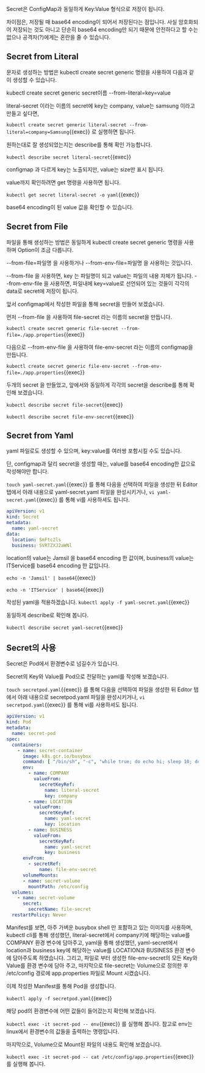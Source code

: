 Secret은 ConfigMap과 동일하게 Key:Value 형식으로 저장이 됩니다.

차이점은, 저장될 때 base64 encoding이 되어서 저장된다는 점입니다. 사실 암호화되어 저장되는 것도 아니고 단순히 base64 encoding만 되기 때문에 안전하다고 할 수는 없으나 공격자(?)에게는 혼란을 줄 수 있습니다.

## Secret from Literal

문자로 생성하는 방법은 kubectl create secret generic 명령을 사용하여 다음과 같이 생성할 수 있습니다.

kubectl create secret generic secret이름 --from-literal=key=value

literal-secret 이라는 이름의 secret에 key는 company, value는 samsung 이라고 만들고 싶다면,

`kubectl create secret generic literal-secret --from-literal=company=Samsung`{{exec}} 로 실행하면 됩니다.

원하는대로 잘 생성되었는지는 describe를 통해 확인 가능합니다.

`kubectl describe secret literal-secret`{{exec}}

configmap 과 다르게 key는 노출되지만, value는 size만 표시 됩니다.

value까지 확인하려면 get 명령을 사용하면 됩니다.

`kubectl get secret literal-secret -o yaml`{{exec}}

base64 encoding이 된 value 값을 확인할 수 있습니다.

## Secret from File

파일을 통해 생성하는 방법은 동일하게 kubectl create secret generic 명령을 사용하며 Option이 조금 다릅니다.

--from-file=파일명 을 사용하거나 --from-env-file=파일명 을 사용하는 것입니다.

--from-file 을 사용하면, key 는 파일명이 되고 value는 파일의 내용 자체가 됩니다.
--from-env-file 을 사용하면, 파일내에 key=value로 선언되어 있는 것들이 각각의 data로 secret에 저장이 됩니다.

앞서 configmap에서 작성한 파일을 통해 secret을 만들어 보겠습니다.

먼저 --from-file 을 사용하여 file-secret 라는 이름의 secret을 만듭니다.

`kubectl create secret generic file-secret --from-file=./app.properties`{{exec}}

다음으로 --from-env-file 을 사용하여 file-env-secret 라는 이름의 configmap을 만듭니다.

`kubectl create secret generic file-env-secret --from-env-file=./app.properties`{{exec}}

두개의 secret 을 만들었고, 앞에서와 동일하게 각각의 secret을 describe를 통해 확인해 보겠습니다.

`kubectl describe secret file-secret`{{exec}}

`kubectl describe secret file-env-secret`{{exec}}

## Secret from Yaml

yaml 파일로도 생성할 수 있으며, key:value를 여러쌍 포함시킬 수도 있습니다.

단, configmap과 달리 secret을 생성할 때는, value를 base64 encoding한 값으로 작성해야만 합니다.

`touch yaml-secret.yaml`{{exec}} 를 통해 다음을 선택하여 파일을 생성한 뒤 Editor 탭에서 아래 내용으로 yaml-secret.yaml 파일을 완성시키거나, `vi yaml-secret.yaml`{{exec}} 를 통해 vi를 사용하셔도 됩니다.

```yaml
apiVersion: v1
kind: Secret
metadata:
  name: yaml-secret
data:
  location: SmFtc2ls
  business: SVRTZXJ2aWNl
```

location의 value는 Jamsil 을 base64 encoding 한 값이며, business의 value는 ITService를 base64 encoding 한 값입니다.

`echo -n 'Jamsil' | base64`{{exec}}

`echo -n 'ITService' | base64`{{exec}}

작성된 yaml을 적용하겠습니다.
`kubectl apply -f yaml-secret.yaml`{{exec}}

동일하게 describe로 확인해 봅니다.

`kubectl describe secret yaml-secret`{{exec}}

## Secret의 사용

Secret은 Pod에서 환경변수로 넘길수가 있습니다.

Secret의 Key와 Value를 Pod으로 전달하는 yaml를 작성해 보겠습니다.

`touch secretpod.yaml`{{exec}} 를 통해 다음을 선택하여 파일을 생성한 뒤 Editor 탭에서 아래 내용으로 secretpod.yaml 파일을 완성시키거나, `vi secretpod.yaml`{{exec}} 를 통해 vi를 사용하셔도 됩니다.

```yaml
apiVersion: v1
kind: Pod
metadata:
  name: secret-pod
spec:
  containers:
    - name: secret-container
      image: k8s.gcr.io/busybox
      command: [ "/bin/sh", "-c", "while true; do echo hi; sleep 10; done" ]
      env:
        - name: COMPANY
          valueFrom:
            secretKeyRef:
              name: literal-secret
              key: company
        - name: LOCATION
          valueFrom:
            secretKeyRef:
              name: yaml-secret
              key: location
        - name: BUSINESS
          valueFrom:
            secretKeyRef:
              name: yaml-secret
              key: business
      envFrom:
        - secretRef:
            name: file-env-secret
      volumeMounts:
      - name: secret-volume
        mountPath: /etc/config
  volumes:
    - name: secret-volume
      secret:
        secretName: file-secret
  restartPolicy: Never
```

Manifest를 보면, 아주 가벼운 busybox shell 만 포함하고 있는 이미지를 사용하며, kubectl cli를 통해 생성했던, literal-secret에서 company키에 해당하는 value를 COMPANY 환경 변수에 담아주고, yaml을 통해 생성했던, yaml-secret에서 location과 business key에 해당하는 value를 LOCATION과 BUSINESS 환경 변수에 담아주도록 하였습니다.
그리고, 파일로 부터 생성한 file-env-secret의 모든 Key와 Value를 환경 변수에 담아 주고, 마지막으로 file-secret는 Volume으로 정의한 후 /etc/config 경로에 app.properties 파일로 Mount 시켰습니다.

이제 작성한 Manifest를 통해 Pod을 생성합니다.

`kubectl apply -f secretpod.yaml`{{exec}}

해당 pod의 환경변수에 어떤 값들이 들어갔는지 확인해 보겠습니다.

`kubectl exec -it secret-pod -- env`{{exec}} 를 실행해 봅니다. 참고로 env는 linux에서 환경변수의 값들을 출력하는 명령입니다.

마지막으로, Volume으로 Mount된 파일의 내용도 확인해 보겠습니다.

`kubectl exec -it secret-pod -- cat /etc/config/app.properties`{{exec}} 를 실행해 봅니다.
